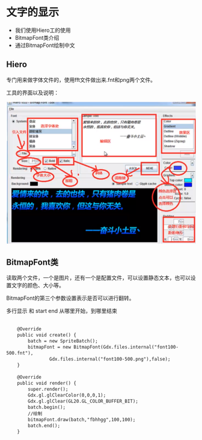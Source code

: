 # 文字的显示

- 我们使用Hiero工的使用
- BitmapFont类介绍
- 通过BitmapFont绘制中文

## Hiero

专门用来做字体文件的，使用fft文件做出来.fnt和png两个文件。

工具的界面以及说明：

<img src="images/image-20201017231736874.png" alt="image-20201017231736874" style="zoom:50%;" />

## BitmapFont类

读取两个文件，一个是图片，还有一个是配置文件，可以设置静态文本，也可以设置文字的颜色、大小等。 

BitmapFont的第三个参数设置表示是否可以进行翻转。

  多行显示  和  start end 从哪里开始，到哪里结束

```
  
    @Override
    public void create() {
        batch = new SpriteBatch();
        bitmapFont = new BitmapFont(Gdx.files.internal("font100-500.fnt"),
                Gdx.files.internal("font100-500.png"),false);
    }

    @Override
    public void render() {
        super.render();
        Gdx.gl.glClearColor(0,0,0,1);
        Gdx.gl.glClear(GL20.GL_COLOR_BUFFER_BIT);
        batch.begin();
  		//绘制
  		bitmapFont.draw(batch,"fbhhgg",100,100);
        batch.end();
    }
```



























